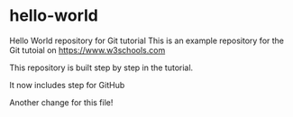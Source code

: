 # hello-world
Hello World repository for Git tutorial
This is an example repository for the Git tutoial on https://www.w3schools.com

This repository is built step by step in the tutorial.

It now includes step for GitHub

Another change for this file!

